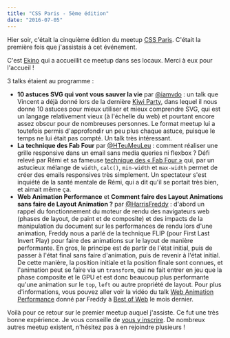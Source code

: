 ```yaml
---
title: "CSS Paris - 5ème édition"
date: "2016-07-05"
---
```


Hier soir, c'était la cinquième édition du meetup [CSS
Paris](http://www.meetup.com/fr-FR/CSS-Paris/events/232219450/). C'était la
première fois que j'assistais à cet événement.

<span class="more"></span>

C'est [Ekino](http://www.ekino.com/) qui a accueillit ce meetup dans ses
locaux. Merci à eux pour l'accueil !

3 talks étaient au programme :

- **10 astuces SVG qui vont vous sauver la vie** par
  [@iamvdo](https://twitter.com/iamvdo) : un talk que Vincent a déjà donné lors
  de la dernière [Kiwi Party](http://www.kiwiparty.fr/), dans lequel il nous
  donne 10 astuces pour mieux utiliser et mieux comprendre SVG, qui est un
  langage relativement vieux (à l'échelle du web) et pourtant encore assez obscur
  pour de nombreuses personnes. Le format meetup lui a toutefois permis
  d'approfondir un peu plus chaque astuce, puisque le temps ne lui était pas
  compté. Un talk très intéressant.
- **La technique des Fab Four** par
  [@HTeuMeuLeu](https://twitter.com/HTeuMeuLeu) : comment réaliser une grille
  responsive dans un email sans media queries ni flexbox ? Défi relevé par Rémi
  et sa fameuse [technique des « Fab Four
  »](http://emails.hteumeuleu.fr/2016/02/fab-four-emails-responsive-sans-media-queries/)
  qui, par un astucieux mélange de `width`, `calc()`, `min-width` et `max-width`
  permet de créer des emails responsives très simplement. Un spectateur s'est
  inquiété de la santé mentale de Rémi, qui a dit qu'il se portait très bien, et
  aimait même ça.
- **Web Animation Performance** et **Comment faire des Layout Animations sans
  faire de Layout Animation ?** par
  [@HarrisFreddy](https://twitter.com/HarrisFreddy) : d'abord un rappel du
  fonctionnement du moteur de rendu des navigateurs web (phases de layout, de
  paint et de composite) et des impacts de la manipulation du document sur les
  performances de rendu lors d'une animation, Freddy nous a parlé de la technique
  FLIP (pour First Last Invert Play) pour faire des animations sur le layout de
  manière performante. En gros, le principe est de partir de l'état initial, puis
  de passer à l'état final sans faire d'animation, puis de revenir à l'état
  initial. De cette manière, la position initiale et la position finale sont
  connues, et l'animation peut se faire via un `transform`, qui ne fait entrer en
  jeu que la phase composite et le GPU et est donc beaucoup plus performante
  qu'une animation sur le `top`, `left` ou autre propriété de layout. Pour plus
  d'informations, vous pouvez aller voir la vidéo du talk [Web Animation
  Performance](https://www.youtube.com/watch?v=qrbbD-1ET14) donné par Freddy à
  [Best of Web](http://bestofweb.paris/) le mois dernier.

Voilà pour ce retour sur le premier meetup auquel j'assiste. Ce fut une très
bonne expérience. Je vous conseille de [vous y
inscrire](http://www.meetup.com/fr-FR/CSS-Paris/). De nombreux autres meetup
existent, n'hésitez pas à en rejoindre plusieurs !
